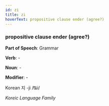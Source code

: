 ```yaml
---
id: zi
title: zi
hoverText: propositive clause ender (agree?)
---
```


### propositive clause ender (agree?)

**Part of Speech**: Grammar

**Verb**: -

**Noun**: -

**Modifier**: -

Korean 지 -ji /t͡ɕi/

*Koreic Language Family*